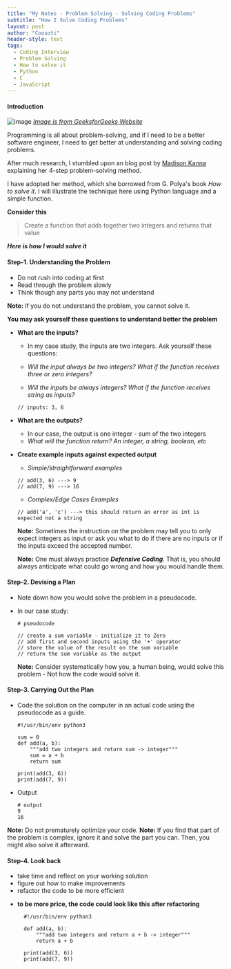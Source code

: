 ```yaml
---
title: "My Notes - Problem Solving - Solving Coding Problems"
subtitle: "How I Solve Coding Problems"
layout: post
author: "Coosoti"
header-style: text
tags:
  - Coding Interview
  - Problem Solving
  - How to solve it
  - Python
  - C
  - JavaScript
---
```

#### Introduction

![image](https://media.geeksforgeeks.org/wp-content/cdn-uploads/20200305191534/How-to-Approach-a-Coding-Problem.png)
[*Image is from GeeksforGeeks Website*](https://www.geeksforgeeks.org/how-to-approach-a-coding-problem/)

Programming is all about problem-solving, and if I need to be a better software engineer, I need to get better at understanding and solving coding problems.

After much research, I stumbled upon an blog post by [Madison Kanna](https://www.freecodecamp.org/news/how-to-solve-coding-problems/) explaining her 4-step problem-solving method.

I have adopted her method, which she borrowed from G. Polya's book *How to solve it*. I will illustrate the technique here using Python language and a simple function.

**Consider this**

> Create a function that adds together two integers and returns that value

***Here is how I would solve it***

#### Step-1. Understanding the Problem

* Do not rush into coding at first
* Read through the problem slowly
* Think though any parts you may not understand

**Note:** If you do not understand the problem, you cannot solve it.

**You may ask yourself these questions to understand better the problem**

- **What are the inputs?**

    * In my case study, the inputs are two integers. Ask yourself these questions:

    * *Will the input always be two integers? What if the function receives three or zero integers?*
    * *Will the inputs be always integers? What if the function receives string as inputs?*

    ```
    // inputs: 3, 6
    ```


- **What are the outputs?**

    * In our case, the output is one integer - sum of the two integers
    * *What will the function return? An integer, a string, boolean, etc*

- **Create example inputs against expected output**

    * *Simple/straightforward examples*

    ```
    // add(3, 6) ---> 9
    // add(7, 9) ---> 16
    ```

    * *Complex/Edge Cases Examples*

    ```
    // add('a', 'c') ---> this should return an error as int is expected not a string
    ```

    **Note:** Sometimes the instruction on the problem may tell you to only
 expect integers as input or ask you what to do if there are no inputs or if the inputs exceed the accepted number.

    **Note:** One must always practice ***Defensive Coding***. That is, you should always anticipate what could go wrong and how you would handle them.

#### Step-2. Devising a Plan

- Note down how you would solve the problem in a pseudocode.

- In our case study:

    ```
    # pseudocode

    // create a sum variable - initialize it to Zero
    // add first and second inputs using the '+' operator
    // store the value of the result on the sum variable
    // return the sum variable as the output
    ```

    **Note:** Consider systematically how you, a human being, would solve this problem - Not how the code would solve it.

#### Step-3. Carrying Out the Plan

* Code the solution on the computer in an actual code using the pseudocode as a guide.

    ```
    #!/usr/bin/env python3

    sum = 0
    def add(a, b):
        """add two integers and return sum -> integer"""
        sum = a + b
        return sum

    print(add(3, 6))
    print(add(7, 9))
    ```

* Output

    ```
    # output
    9
    16
    ```

**Note:** Do not prematurely optimize your code.
**Note:** If you find that part of the problem is complex, ignore it and solve the part you can. Then, you might also solve it afterward.

#### Step-4. Look back

* take time and reflect on your working solution
* figure out how to make improvements
* refactor the code to be more efficient

- **to be more price, the code could look like this after refactoring**

   ```
     #!/usr/bin/env python3

     def add(a, b):
         """add two integers and return a + b -> integer"""
         return a + b

     print(add(3, 6))
     print(add(7, 9))
     ```
